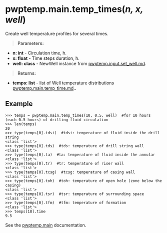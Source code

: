 # pwptemp.main.temp_times(*n, x, well*) #

Create well temperature profiles for several times.

> **Parameters:**
* **n: int** - Circulation time, h.
* **x: float** - Time steps duration, h.
* **well: class** - NewWell instance from [pwptemp.input.set_well.md](https://github.com/pro-well-plan/pwptemp/blob/master/docs/pwptemp.input.set_well.md).

> **Returns:**
* **temps: list** - list of Well temperature distributions [pwptemp.main.temp_time.md](https://github.com/pro-well-plan/pwptemp/blob/master/docs/pwptemp.main.temp_time.md)..

## Example ##

```
>>> temps = pwptemp.main.temp_times(10, 0.5, well)  #for 10 hours (each 0.5 hours) of drilling fluid circulation
>>> len(temps)
20
>>> type(temps[0].tdsi)  #tdsi: temperature of fluid inside the drill string
<class 'list'>
>>> type(temps[0].tds)  #tds: temperature of drill string wall
<class 'list'>
>>> type(temps[0].ta)  #ta: temperature of fluid inside the annular
<class 'list'>
>>> type(temps[0].tr)  #tr: temperature of riser wall
<class 'list'>
>>> type(temps[0].tcsg)  #tcsg: temperature of casing wall
<class 'list'>
>>> type(temps[0].toh)  #toh: temperature of open hole (zone below the casing)
<class 'list'>
>>> type(temps[0].tsr)  #tsr: temperature of surrounding space
<class 'list'>
>>> type(temps[0].tfm)  #tfm: temperature of formation
<class 'list'>
>>> temps[18].time
9.5
```

See the [pwptemp.main](https://github.com/pro-well-plan/pwptemp/blob/master/docs/pwptemp.main.md) documentation.
